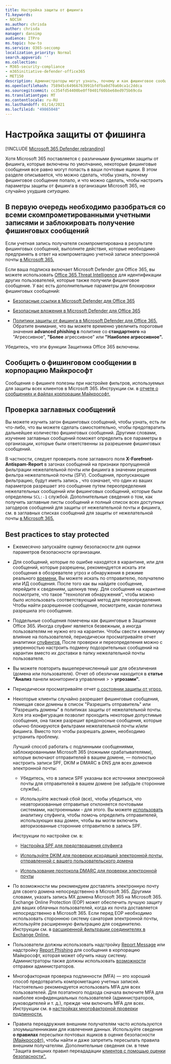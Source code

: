 ```yaml
---
title: Настройка защиты от фишинга
f1.keywords:
- NOCSH
ms.author: chrisda
author: chrisda
manager: dansimp
audience: ITPro
ms.topic: how-to
ms.service: O365-seccomp
localization_priority: Normal
search.appverid: ''
ms.collection:
- M365-security-compliance
- m365initiative-defender-office365
- MET150
description: Администраторы могут узнать, почему и как фишинговое сообщение попало в Microsoft 365, а также что делать, чтобы предотвратить дополнительные фишинговые сообщения в будущем.
ms.openlocfilehash: 758945c64966763991bfdfba0d70a60ca1c2ddca
ms.sourcegitcommit: cc354fd54400be0ff0401f60bbe68ed975b69cda
ms.translationtype: MT
ms.contentlocale: ru-RU
ms.lasthandoff: 01/14/2021
ms.locfileid: "49865048"
---
```

# <a name="tune-anti-phishing-protection"></a>Настройка защиты от фишинга

[!INCLUDE [Microsoft 365 Defender rebranding](../includes/microsoft-defender-for-office.md)]


Хотя Microsoft 365 поставляется с различными функциями защиты от фишинга, которые включены по умолчанию, некоторые фишинговые сообщения все равно могут попасть в ваши почтовые ящики. В этом разделе описывается, что можно сделать, чтобы узнать, почему фишинговое сообщение попало, и что можно сделать, чтобы настроить параметры защиты от фишинга в организации Microsoft 365, не случайно ухудшив _ситуацию._

## <a name="first-things-first-deal-with-any-compromised-accounts-and-make-sure-you-block-any-more-phishing-messages-from-getting-through"></a>В первую очередь необходимо разобраться со всеми скомпрометированными учетными записями и заблокировать получение фишинговых сообщений

Если учетная запись получателя скомпрометирована в результате фишинговых сообщений, выполните действия, которые необходимо предпринять в ответ на компрометацию учетной записи электронной почты [в Microsoft 365.](responding-to-a-compromised-email-account.md)

Если ваша подписка включает Microsoft Defender для Office 365, вы можете использовать [Office 365 Threat Intelligence](office-365-ti.md) для идентификации других пользователей, которые также получили фишинговое сообщение. У вас есть дополнительные параметры для блокировки фишинговых сообщений:

- [Безопасные ссылки в Microsoft Defender для Office 365](set-up-atp-safe-links-policies.md)

- [Безопасные вложения в Microsoft Defender для Office 365](set-up-atp-safe-attachments-policies.md)

- [Политики защиты от фишинга в Microsoft Defender для Office 365.](configure-atp-anti-phishing-policies.md) Обратите внимание, что вы можете временно увеличить пороговые значения **advanced phishing в** политике со **стандартного** на "Агрессивное",  **"Более** агрессивное" или **"Наиболее агрессивное".**

Убедитесь, что эти функции Защитника Office 365 включены.

## <a name="report-the-phishing-message-to-microsoft"></a>Сообщить о фишинговом сообщении в корпорацию Майкрософт

Сообщения о фишинге полезны при настройке фильтров, используемых для защиты всех клиентов в Microsoft 365. Инструкции см. в [отчете о сообщениях и файлах корпорации Майкрософт.](report-junk-email-messages-to-microsoft.md)

## <a name="inspect-the-message-headers"></a>Проверка заглавных сообщений

Вы можете изучить загон фишинговых сообщений, чтобы узнать, есть ли что-либо, что вы можете сделать самостоятельно, чтобы предотвратить дальнейшее количество фишинговых сообщений. Другими словами, изучение заглавных сообщений поможет определить все параметры в организации, которые были ответственны за разрешение фишинговых сообщений.

В частности, следует проверить поле заглавного поля **X-Forefront-Antispam-Report** в загонах сообщений на признаки пропущенной фильтрации нежелательной почты или фишинга в значении решения фильтра нежелательной почты (SFV). Сообщения, пропускающие фильтрацию, будут иметь запись , что означает, что один из ваших параметров разрешает это сообщение путем переопределения нежелательных сообщений или фишинговых сообщений, которые были определены `SCL:-1` службой. Дополнительные сведения о том, как получить заглавные листы сообщений и полный список всех доступных загодеров сообщений для защиты от нежелательной почты и фишинга, см. в заглавных списках сообщений для защиты от нежелательной почты [в Microsoft 365.](anti-spam-message-headers.md)

## <a name="best-practices-to-stay-protected"></a>Best practices to stay protected

- Ежемесячно запускайте оценку [](../mtp/microsoft-secure-score.md) безопасности для оценки параметров безопасности организации.

- Для сообщений, которые по ошибке находятся в карантине, или для сообщений, которые разрешены, рекомендуется искать эти сообщения в обозревателе угроз и обнаружения в режиме реального [времени.](threat-explorer.md) Вы можете искать по отправителю, получателю или ИД сообщения. После того как вы найдите сообщение, перейдите к сведениям, щелкнув тему. Для сообщения на карантине посмотрите, что такое "технология обнаружения", чтобы можно было использовать соответствующий метод для переопределения. Чтобы найти разрешенное сообщение, посмотрите, какая политика разрешила это сообщение.

- Поддельные сообщения помечены как фишинговые в Защитнике Office 365. Иногда спуфинг является безвежным, а иногда пользователям не нужно его на карантин. Чтобы свести к минимуму влияние на пользователей, периодически просматривайте отчет аналитики [спуфингов.](learn-about-spoof-intelligence.md) После проверки и переопределения можно с уверенностью [](set-up-anti-phishing-policies.md#spoof-settings) настроить подмену подозрительных сообщений на карантин вместо их доставки в папку нежелательной почты пользователя. 

- Вы можете повторить вышеперечисленный шаг для обезличения (домена или пользователя). Отчет об обезличии находится в **статье "Анализ** панели мониторинга управления \>  \> **угрозами".**

- Периодически просматривайте отчет [о состоянии защиты от угроз.](view-reports-for-atp.md#threat-protection-status-report)

- Некоторые клиенты случайно разрешает фишинговые сообщения, помещая свои домены в список "Разрешить отправитель" или "Разрешить домены" в политиках защиты от нежелательной почты. Хотя эта конфигурация позволит проходить некоторые допустимые сообщения, она также разрешит вредоносные сообщения, которые обычно блокируются фильтрами нежелательной почты и/или фишинга. Вместо того чтобы разрешать домен, необходимо устранить проблему.

  Лучший способ работать с подлинными сообщениями, заблокированными Microsoft 365 (ложными срабатывателями), которые включают отправителей в вашем домене, — полностью настроить  записи SPF, DKIM и DMARC в DNS для всех доменов электронной почты:

  - Убедитесь, что в  записи SPF указаны все источники электронной почты для отправителей в вашем домене (не забудьте сторонние службы)..

  - Используйте жесткий сбой (все), чтобы убедиться, что неавторизованные отправитые отклоняется почтовыми системами, настроенными \- для этого. Вы можете [использовать](learn-about-spoof-intelligence.md) аналитику спуфинга, чтобы помочь определить отправителей, использующих ваш домен, чтобы вы могли включить авторизованные сторонние отправителю в запись SPF.

  Инструкции по настройке см. в:

  - [Настройка SPF для предотвращения спуфинга](set-up-spf-in-office-365-to-help-prevent-spoofing.md)

  - [Используйте DKIM для проверки исходящей электронной почты, отправленной с вашего пользовательского домена](use-dkim-to-validate-outbound-email.md)

  - [Использование протокола DMARC для проверки электронной почты](use-dmarc-to-validate-email.md)

- По возможности мы рекомендуем доставлять электронную почту для своего домена непосредственно в Microsoft 365. Другими словами, указать запись MX домена Microsoft 365 на Microsoft 365. Exchange Online Protection (EOP) может обеспечить лучшую защиту для ваших облачных пользователей, когда их почта доставляется непосредственно в Microsoft 365. Если перед EOP необходимо использовать стороннюю систему санатория электронной почты, используйте расширенную фильтрацию для соединителю. Инструкции см. в [расширенной фильтрации соединителях в Exchange Online.](https://docs.microsoft.com/Exchange/mail-flow-best-practices/use-connectors-to-configure-mail-flow/enhanced-filtering-for-connectors)

- Пользователи должны использовать надстройку [Report Message](enable-the-report-message-add-in.md) или надстройку [Report Phishing](enable-the-report-phish-add-in.md) для сообщения в корпорацию Майкрософт, которая может обучить нашу систему. Администраторы также должны использовать [возможности](admin-submission.md) отправки администраторов.

- Многофакторная проверка подлинности (MFA) — это хороший способ предотвратить компрометацию учетных записей. Настоятельно рекомендуется использовать MFA для всех пользователей. Для поэтапного подхода сначала включите MFA для наиболее конфиденциальных пользователей (администраторов, руководителей и т. д.), прежде чем включить MFA для всех. Инструкции см. в [настройках многофакторной проверки подлинности.](../../admin/security-and-compliance/set-up-multi-factor-authentication.md)

- Правила переадружния внешним получателям часто используются злоумышленниками для извлечения данных. Используйте сведения **о правилах** пересылки почтовых ящиков в оценке безопасности [(Майкрософт),](../mtp/microsoft-secure-score.md) чтобы найти и даже запретить пересылать правила внешним получателям. Дополнительные сведения см. в теме "Защита внешних правил переададации [клиентов с помощью оценки безопасности".](https://docs.microsoft.com/archive/blogs/office365security/mitigating-client-external-forwarding-rules-with-secure-score)
